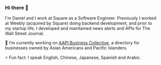 ### Hi there 👋

<!--
**dazhaoniel/dazhaoniel** is a ✨ _special_ ✨ repository because its `README.md` (this file) appears on your GitHub profile.
-->
I'm Daniel and I work at Square as a Software Engineer. Previously I worked at Weebly (acquired by Square) doing backend development, and prior to my startup life, I developed and maintained news alerts and APIs for The Wall Street Journal.


🔭 I’m currently working on [AAPI Business Collective](https://aapibusiness.co/), a directory for businesses owned by Asian Americans and Pacific Islanders.

<!-- 🌱 I’m currently learning ...
- 👯 I’m looking to collaborate on ...
- 🤔 I’m looking for help with ...
- 💬 Ask me about ...
- 📫 How to reach me: ...
- 😄 Pronouns: ...
 -->
⚡ Fun fact: I speak English, Chinese, Japanese, Spanish and Arabic. 


